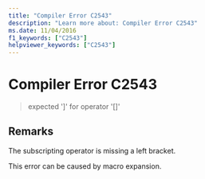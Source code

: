 ```yaml
---
title: "Compiler Error C2543"
description: "Learn more about: Compiler Error C2543"
ms.date: 11/04/2016
f1_keywords: ["C2543"]
helpviewer_keywords: ["C2543"]
---
```

# Compiler Error C2543

> expected ']' for operator '[]'

## Remarks

The subscripting operator is missing a left bracket.

This error can be caused by macro expansion.
